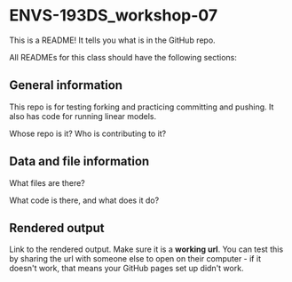 # ENVS-193DS_workshop-07

This is a README! It tells you what is in the GitHub repo.

All READMEs for this class should have the following sections:

## General information
This repo is for testing forking and practicing committing and pushing. It also has code for running linear models.

Whose repo is it? Who is contributing to it?

## Data and file information

What files are there?

What code is there, and what does it do?

## Rendered output

Link to the rendered output. Make sure it is a **working url**. You can test this by sharing the url with someone else to open on their computer - if it doesn't work, that means your GitHub pages set up didn't work.